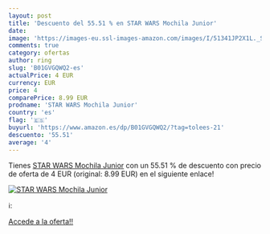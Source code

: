 ```yaml
---
layout: post
title: 'Descuento del 55.51 % en STAR WARS Mochila Junior'
date: 
image: 'https://images-eu.ssl-images-amazon.com/images/I/51341JP2X1L._SL200_.jpg'
comments: true
category: ofertas
author: ring
slug: 'B01GVGQWQ2-es'
actualPrice: 4 EUR
currency: EUR
price: 4
comparePrice: 8.99 EUR
prodname: 'STAR WARS Mochila Junior'
country: 'es'
flag: '🇪🇸'
buyurl: 'https://www.amazon.es/dp/B01GVGQWQ2/?tag=tolees-21'
descuento: '55.51'
average: '4'
---
```


Tienes [STAR WARS Mochila Junior](https://www.amazon.es/dp/B01GVGQWQ2/?tag=tolees-21) con un 55.51 % de descuento con precio de oferta de 4 EUR (original: 8.99 EUR) en el siguiente enlace!

[![STAR WARS Mochila Junior](https://images-eu.ssl-images-amazon.com/images/I/51341JP2X1L._SL200_.jpg)](https://www.amazon.es/dp/B01GVGQWQ2/?tag=tolees-21)

ℹ️:


[Accede a la oferta!!](https://www.amazon.es/dp/B01GVGQWQ2/?tag=tolees-21)
